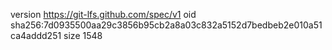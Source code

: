 version https://git-lfs.github.com/spec/v1
oid sha256:7d0935500aa29c3856b95cb2a8a03c832a5152d7bedbeb2e010a51ca4addd251
size 1548
